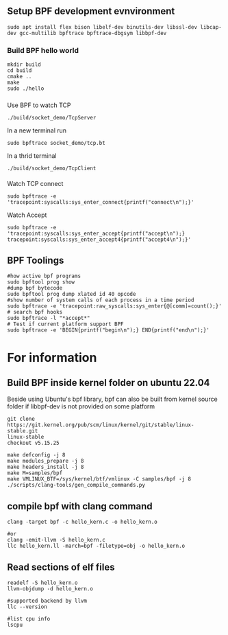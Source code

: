 ## Setup BPF development evnvironment
```shell
sudo apt install flex bison libelf-dev binutils-dev libssl-dev libcap-dev gcc-multilib bpftrace bpftrace-dbgsym libbpf-dev
```
### Build BPF hello world
```shell
mkdir build
cd build
cmake ..
make
sudo ./hello
```
###
Use BPF to watch TCP
```shell
./build/socket_demo/TcpServer
```
In a new terminal run
```shell
sudo bpftrace socket_demo/tcp.bt
```
In a thrid terminal
```shell
./build/socket_demo/TcpClient
```

####
Watch TCP connect
```
sudo bpftrace -e 'tracepoint:syscalls:sys_enter_connect{printf("connect\n");}'
```
Watch Accept
```
sudo bpftrace -e 'tracepoint:syscalls:sys_enter_accept{printf("accept\n");} tracepoint:syscalls:sys_enter_accept4{printf("accept4\n");}'
```

## BPF Toolings
```shell
#how active bpf programs
sudo bpftool prog show 
#dump bpf bytecode
sudo bpftool prog dump xlated id 40 opcode
#show number of system calls of each process in a time period
sudo bpftrace -e 'tracepoint:raw_syscalls:sys_enter{@[comm]=count();}'
# search bpf hooks
sudo bpftrace -l "*accept*"
# Test if current platform support BPF
sudo bpftrace -e 'BEGIN{printf("begin\n");} END{printf("end\n");}'
```

# For information
## Build BPF inside kernel folder on ubuntu 22.04
Beside using Ubuntu's bpf library, bpf can also be built from kernel source folder if libbpf-dev is not provided on some platform
```shell
git clone https://git.kernel.org/pub/scm/linux/kernel/git/stable/linux-stable.git
linux-stable
checkout v5.15.25

make defconfig -j 8
make modules_prepare -j 8
make headers_install -j 8
make M=samples/bpf
make VMLINUX_BTF=/sys/kernel/btf/vmlinux -C samples/bpf -j 8
./scripts/clang-tools/gen_compile_commands.py
```

## compile bpf with clang command
```shell
clang -target bpf -c hello_kern.c -o hello_kern.o

#or
clang -emit-llvm -S hello_kern.c
llc hello_kern.ll -march=bpf -filetype=obj -o hello_kern.o

```

## Read sections of elf files
```shell
readelf -S hello_kern.o
llvm-objdump -d hello_kern.o

#supported backend by llvm
llc --version

#list cpu info
lscpu
```